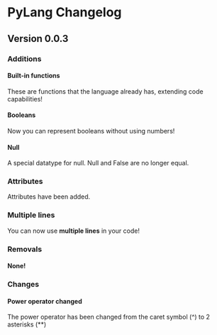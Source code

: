# PyLang Changelog
## Version 0.0.3

### Additions
#### Built-in functions
These are functions that the language already has, extending code capabilities!
#### Booleans
Now you can represent booleans without using numbers!
#### Null
A special datatype for null. Null and False are no longer equal.
### Attributes
Attributes have been added.
### Multiple lines
You can now use **multiple lines** in your code!
### Removals
#### None!
### Changes
#### Power operator changed
The power operator has been changed from the caret symbol (^) to 2 asterisks (**)